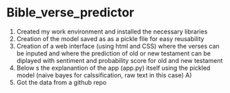 # Bible_verse_predictor
1) Created my work environment and installed the necessary libraries 
2) Creation of the model saved as as a pickle file for easy reusability
3) Creation of a web interface (using html and CSS) where the verses can be inputed and where the prediction of old or new testament can be diplayed with sentiment and probability score for old and new testament 
4) Below s the explanantion of the app (app.py) itself using the pickled model (naive bayes for calssification, raw text in this case) 
A)
6) Got the data from a github repo  
